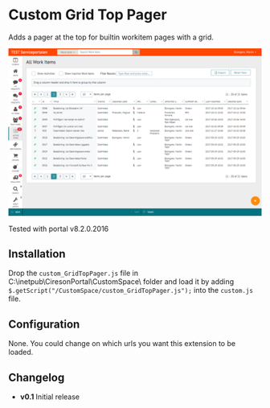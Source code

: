 # Custom Grid Top Pager

Adds a pager at the top for builtin workitem pages with a grid.

![Demo](https://raw.githubusercontent.com/zenblom/cireson-customizations/master/custom_GridTopPager/custom_GridTopPager.png)

Tested with portal v8.2.0.2016

## Installation
Drop the `custom_GridTopPager.js` file in C:\inetpub\CiresonPortal\CustomSpace\ folder and load it by adding `$.getScript("/CustomSpace/custom_GridTopPager.js");` into the `custom.js` file.

## Configuration
None. You could change on which urls you want this extension to be loaded.

## Changelog
* **v0.1** Initial release
